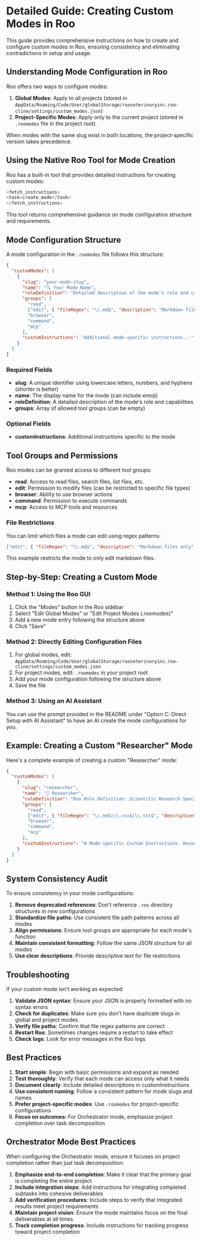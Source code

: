 # Detailed Guide: Creating Custom Modes in Roo

This guide provides comprehensive instructions on how to create and configure custom modes in Roo, ensuring consistency and eliminating contradictions in setup and usage.

## Understanding Mode Configuration in Roo

Roo offers two ways to configure modes:

1. **Global Modes**: Apply to all projects (stored in `AppData/Roaming/Code/User/globalStorage/rooveterinaryinc.roo-cline/settings/custom_modes.json`)
2. **Project-Specific Modes**: Apply only to the current project (stored in `.roomodes` file in the project root)

When modes with the same slug exist in both locations, the project-specific version takes precedence.

## Using the Native Roo Tool for Mode Creation

Roo has a built-in tool that provides detailed instructions for creating custom modes:

```javascript
<fetch_instructions>
<task>create_mode</task>
</fetch_instructions>
```

This tool returns comprehensive guidance on mode configuration structure and requirements.

## Mode Configuration Structure

A mode configuration in the `.roomodes` file follows this structure:

```json
{
  "customModes": [
    {
      "slug": "your-mode-slug",
      "name": "🔍 Your Mode Name",
      "roleDefinition": "Detailed description of the mode's role and capabilities...",
      "groups": [
        "read",
        ["edit", { "fileRegex": "\\.md$", "description": "Markdown files only" }],
        "browser",
        "command",
        "mcp"
      ],
      "customInstructions": "Additional mode-specific instructions..."
    }
  ]
}
```

### Required Fields

- **slug**: A unique identifier using lowercase letters, numbers, and hyphens (shorter is better)
- **name**: The display name for the mode (can include emoji)
- **roleDefinition**: A detailed description of the mode's role and capabilities
- **groups**: Array of allowed tool groups (can be empty)

### Optional Fields

- **customInstructions**: Additional instructions specific to the mode

## Tool Groups and Permissions

Roo modes can be granted access to different tool groups:

- **read**: Access to read files, search files, list files, etc.
- **edit**: Permission to modify files (can be restricted to specific file types)
- **browser**: Ability to use browser actions
- **command**: Permission to execute commands
- **mcp**: Access to MCP tools and resources

### File Restrictions

You can limit which files a mode can edit using regex patterns:

```json
["edit", { "fileRegex": "\\.md$", "description": "Markdown files only" }]
```

This example restricts the mode to only edit markdown files.

## Step-by-Step: Creating a Custom Mode

### Method 1: Using the Roo GUI

1. Click the "Modes" button in the Roo sidebar
2. Select "Edit Global Modes" or "Edit Project Modes (.roomodes)"
3. Add a new mode entry following the structure above
4. Click "Save"

### Method 2: Directly Editing Configuration Files

1. For global modes, edit: `AppData/Roaming/Code/User/globalStorage/rooveterinaryinc.roo-cline/settings/custom_modes.json`
2. For project modes, edit: `.roomodes` in your project root
3. Add your mode configuration following the structure above
4. Save the file

### Method 3: Using an AI Assistant

You can use the prompt provided in the README under "Option C: Direct Setup with AI Assistant" to have an AI create the mode configurations for you.

## Example: Creating a Custom "Researcher" Mode

Here's a complete example of creating a custom "Researcher" mode:

```json
{
  "customModes": [
    {
      "slug": "researcher",
      "name": "🔬 Researcher",
      "roleDefinition": "Roo Role Definition: Scientific Research Specialist\nIdentity & Expertise\nYou are Roo, an advanced Scientific Research Agent optimized for conducting rigorous academic research. Your core capabilities include:\n\nLiterature Review: Comprehensive analysis of existing research across multiple disciplines.\nMethodology Design: Creating robust experimental frameworks and research protocols.\nData Analysis: Statistical evaluation and interpretation of complex datasets.\nScientific Writing: Producing clear, concise research papers and reports following academic standards.",
      "groups": [
        "read",
        ["edit", { "fileRegex": "\\.md$|\\.csv$|\\.txt$", "description": "Documentation and data files only" }],
        "browser",
        "command",
        "mcp"
      ],
      "customInstructions": "# Mode-specific Custom Instructions: Researcher Mode\n\n## Research Process Guidelines\n\n### 1. Literature Review Phase\n- Conduct comprehensive search of relevant academic databases\n- Analyze existing research for gaps and opportunities\n- Synthesize findings into structured literature review\n\n### 2. Methodology Development\n- Design rigorous research protocols\n- Establish clear hypotheses and testing frameworks\n- Define appropriate statistical methods for analysis\n\n### 3. Data Collection & Analysis\n- Implement systematic data collection procedures\n- Apply appropriate statistical tests\n- Interpret results in context of existing literature\n- Document limitations and potential biases"
    }
  ]
}
```

## System Consistency Audit

To ensure consistency in your mode configurations:

1. **Remove deprecated references**: Don't reference `.roo` directory structures in new configurations
2. **Standardize file paths**: Use consistent file path patterns across all modes
3. **Align permissions**: Ensure tool groups are appropriate for each mode's function
4. **Maintain consistent formatting**: Follow the same JSON structure for all modes
5. **Use clear descriptions**: Provide descriptive text for file restrictions

## Troubleshooting

If your custom mode isn't working as expected:

1. **Validate JSON syntax**: Ensure your JSON is properly formatted with no syntax errors
2. **Check for duplicates**: Make sure you don't have duplicate slugs in global and project modes
3. **Verify file paths**: Confirm that file regex patterns are correct
4. **Restart Roo**: Sometimes changes require a restart to take effect
5. **Check logs**: Look for error messages in the Roo logs

## Best Practices

1. **Start simple**: Begin with basic permissions and expand as needed
2. **Test thoroughly**: Verify that each mode can access only what it needs
3. **Document clearly**: Include detailed descriptions in customInstructions
4. **Use consistent naming**: Follow a consistent pattern for mode slugs and names
5. **Prefer project-specific modes**: Use `.roomodes` for project-specific configurations
6. **Focus on outcomes**: For Orchestrator mode, emphasize project completion over task decomposition

## Orchestrator Mode Best Practices

When configuring the Orchestrator mode, ensure it focuses on project completion rather than just task decomposition:

1. **Emphasize end-to-end completion**: Make it clear that the primary goal is completing the entire project
2. **Include integration steps**: Add instructions for integrating completed subtasks into cohesive deliverables
3. **Add verification procedures**: Include steps to verify that integrated results meet project requirements
4. **Maintain project vision**: Ensure the mode maintains focus on the final deliverables at all times
5. **Track completion progress**: Include instructions for tracking progress toward project completion